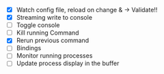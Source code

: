 - [x] Watch config file, reload on change & -> Validate!!
- [x] Streaming write to console
- [ ] Toggle console
- [ ] Kill running Command
- [x] Rerun previous command
- [ ] Bindings
- [ ] Monitor running processes
- [ ] Update process display in the buffer
